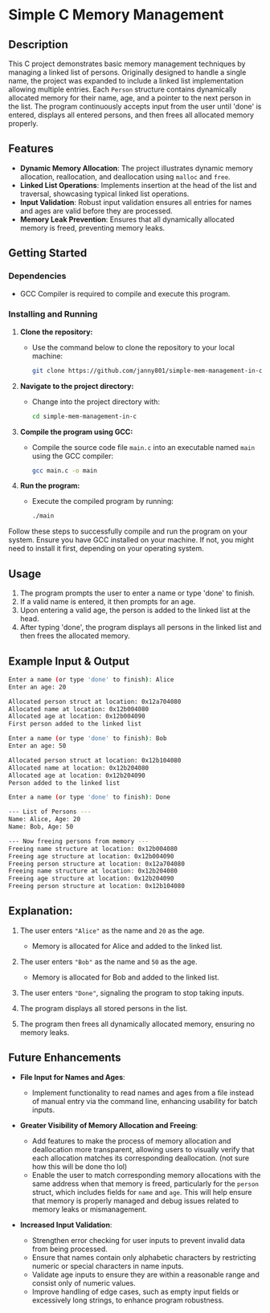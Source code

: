# Simple C Memory Management

## Description
This C project demonstrates basic memory management techniques by managing a linked list of persons. Originally designed to handle a single name, the project was expanded to include a linked list implementation allowing multiple entries. Each `Person` structure contains dynamically allocated memory for their name, age, and a pointer to the next person in the list. The program continuously accepts input from the user until 'done' is entered, displays all entered persons, and then frees all allocated memory properly.

## Features
- **Dynamic Memory Allocation**: The project illustrates dynamic memory allocation, reallocation, and deallocation using `malloc` and `free`.
- **Linked List Operations**: Implements insertion at the head of the list and traversal, showcasing typical linked list operations.
- **Input Validation**: Robust input validation ensures all entries for names and ages are valid before they are processed.
- **Memory Leak Prevention**: Ensures that all dynamically allocated memory is freed, preventing memory leaks.

## Getting Started

### Dependencies
- GCC Compiler is required to compile and execute this program.

### Installing and Running
1. **Clone the repository:**
   - Use the command below to clone the repository to your local machine:
     ```bash
     git clone https://github.com/janny801/simple-mem-management-in-c.git
     ```

2. **Navigate to the project directory:**
   - Change into the project directory with:
     ```bash
     cd simple-mem-management-in-c
     ```

3. **Compile the program using GCC:**
   - Compile the source code file `main.c` into an executable named `main` using the GCC compiler:
     ```bash
     gcc main.c -o main
     ```

4. **Run the program:**
   - Execute the compiled program by running:
     ```bash
     ./main
     ```

Follow these steps to successfully compile and run the program on your system. Ensure you have GCC installed on your machine. If not, you might need to install it first, depending on your operating system.


## Usage
1. The program prompts the user to enter a name or type 'done' to finish.
2. If a valid name is entered, it then prompts for an age.
3. Upon entering a valid age, the person is added to the linked list at the head.
4. After typing 'done', the program displays all persons in the linked list and then frees the allocated memory.

## Example Input & Output

```sh
Enter a name (or type 'done' to finish): Alice
Enter an age: 20

Allocated person struct at location: 0x12a704080
Allocated name at location: 0x12b004080
Allocated age at location: 0x12b004090
First person added to the linked list

Enter a name (or type 'done' to finish): Bob
Enter an age: 50 

Allocated person struct at location: 0x12b104080
Allocated name at location: 0x12b204080
Allocated age at location: 0x12b204090
Person added to the linked list

Enter a name (or type 'done' to finish): Done

--- List of Persons ---
Name: Alice, Age: 20
Name: Bob, Age: 50

--- Now freeing persons from memory ---
Freeing name structure at location: 0x12b004080
Freeing age structure at location: 0x12b004090
Freeing person structure at location: 0x12a704080
Freeing name structure at location: 0x12b204080
Freeing age structure at location: 0x12b204090
Freeing person structure at location: 0x12b104080
```

## Explanation:

1. The user enters `"Alice"` as the name and `20` as the age.
   - Memory is allocated for Alice and added to the linked list.

2. The user enters `"Bob"` as the name and `50` as the age.
   - Memory is allocated for Bob and added to the linked list.

3. The user enters `"Done"`, signaling the program to stop taking inputs.

4. The program displays all stored persons in the list.

5. The program then frees all dynamically allocated memory, ensuring no memory leaks.

## Future Enhancements

- **File Input for Names and Ages**:
  - Implement functionality to read names and ages from a file instead of manual entry via the command line, enhancing usability for batch inputs.

- **Greater Visibility of Memory Allocation and Freeing**:
  - Add features to make the process of memory allocation and deallocation more transparent, allowing users to visually verify that each allocation matches its corresponding deallocation. (not sure how this will be done tho lol)
  - Enable the user to match corresponding memory allocations with the same address when that memory is freed, particularly for the `person` struct, which includes fields for `name` and `age`. This will help ensure that memory is properly managed and debug issues related to memory leaks or mismanagement.

- **Increased Input Validation**:
  - Strengthen error checking for user inputs to prevent invalid data from being processed.
  - Ensure that names contain only alphabetic characters by restricting numeric or special characters in name inputs.
  - Validate age inputs to ensure they are within a reasonable range and consist only of numeric values.
  - Improve handling of edge cases, such as empty input fields or excessively long strings, to enhance program robustness.
